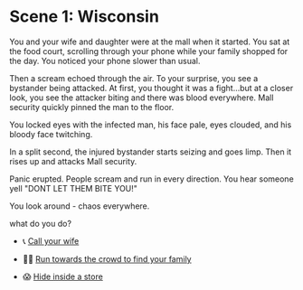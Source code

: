 # Scene 1: Wisconsin 

You and your wife and daughter were at the mall when it started. 
You sat at the food court, scrolling through your phone while your family shopped for the day. You noticed your phone slower than usual.

Then a scream echoed through the air.
To your surprise, you see a bystander being attacked. At first, you thought it was a fight...but at a closer look, you see the attacker biting and there was blood everywhere. Mall security quickly pinned the man to the floor.

You locked eyes with the infected man, his face pale, eyes clouded, and his bloody face twitching. 

In a split second, the injured bystander starts seizing and goes limp. Then it rises up and attacks Mall security.

Panic erupted. People scream and run in every direction.
You hear someone yell "DONT LET THEM BITE YOU!"

You look around - chaos everywhere. 

what do you do?

- 📞 [Call your wife](./scene2A.md)

- 🏃‍♂️ [Run towards the crowd to find your family](./scene2B.md)

- 😱 [Hide inside a store](./scene2C.md)




